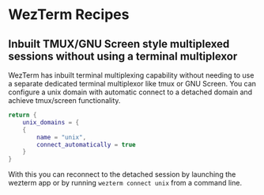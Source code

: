 
# WezTerm Recipes

## Inbuilt TMUX/GNU Screen style multiplexed sessions without using a terminal multiplexor

WezTerm has inbuilt terminal multiplexing capability without needing to use a
separate dedicated terminal multiplexor like tmux or GNU Screen. You can
configure a unix domain with automatic connect to a detached domain and achieve
tmux/screen functionality.

```lua
return {
    unix_domains = {
    {
        name = "unix",
        connect_automatically = true
    }
}
```

With this you can reconnect to the detached session by launching the wezterm
app or by running `wezterm connect unix` from a command line.
